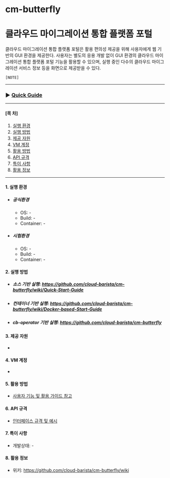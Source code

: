 # cm-butterfly
###
# 클라우드 마이그레이션 통합 플랫폼 포털
클라우드 마이그레이션 통합 플랫폼 포털은 활용 편의성 제공을 위해 사용자에게 웹 기반의 GUI 환경을 제공한다. 사용자는 별도의 응용 개발 없이 GUI 환경의 클라우드 마이그레이션 통합 플랫폼 포털 기능을 활용할 수 있으며, 실행 중인 다수의 클라우드 마이그레이션 서비스 정보 등을 화면으로 제공받을 수 있다.

```
[NOTE]

```
***
### ▶ **[Quick Guide](https://github.com/cloud-barista/cm-butterfly/wiki/Quick-Start-Guide)**
***

#### [목    차]

1. [실행 환경](#1-실행-환경)
2. [실행 방법](#2-실행-방법)
3. [제공 자원](#3-제공-자원)
4. [VM 계정](#4-VM-계정)
5. [활용 방법](#5-활용-방법)
6. [API 규격](#6-API-규격)
7. [특이 사항](#7-특이-사항)
8. [활용 정보](#8-활용-정보)
 
***

#### 1. 실행 환경

- ##### 공식환경
  - OS: -
  - Build: -
  - Container: -

- ##### 시험환경
  - OS: -
  - Build: -
  - Container: -

#### 2. 실행 방법

- ##### 소스 기반 실행: https://github.com/cloud-barista/cm-butterfly/wiki/Quick-Start-Guide
- ##### 컨테이너 기반 실행: https://github.com/cloud-barista/cm-butterfly/wiki/Docker-based-Start-Guide
- ##### cb-operator 기반 실행: https://github.com/cloud-barista/cm-butterfly


#### 3. 제공 자원
-
#### 4. VM 계정
-


#### 5. 활용 방법
- [사용자 기능 및 활용 가이드 참고](https://github.com/cloud-barista/cm-butterfly/wiki/features-and-usages)


#### 6. API 규격

- [인터페이스 규격 및 예시](https://github.com/cloud-barista/cm-butterfly/wiki)


#### 7. 특이 사항
- 개발상태: -


#### 8. 활용 정보
- 위키: https://github.com/cloud-barista/cm-butterfly/wiki
